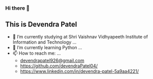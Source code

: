 ### Hi there 👋
## This is Devendra Patel

- 🔭 I’m currently studying at Shri Vaishnav Vidhyapeeth Institute of Information and Technology ...
- 🌱 I’m currently learning Python ...
- 📫 How to reach me: ...
  - devendrapatel926@gmail.com
  - https://github.com/devendraPatel04/
  - https://www.linkedin.com/in/devendra-patel-5a9aa4221/
